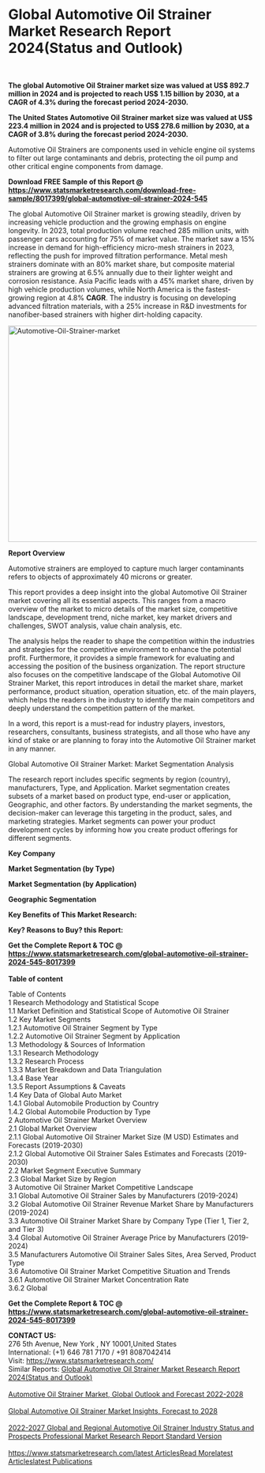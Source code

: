 <h1>Global Automotive Oil Strainer Market Research Report 2024(Status and Outlook)</h1><br/><p><strong>The global Automotive Oil Strainer market size was valued at US$ 892.7 million in 2024 and is projected to reach US$ 1.15 billion by 2030, at a <strong>CAGR</strong> of 4.3% during the forecast period 2024-2030.</strong></p><p><strong>The United States Automotive Oil Strainer market size was valued at US$ 223.4 million in 2024 and is projected to US$ 278.6 million by 2030, at a <strong>CAGR</strong> of 3.8% during the forecast period 2024-2030.</strong></p><p>Automotive Oil Strainers are components used in vehicle engine oil systems to filter out large contaminants and debris, protecting the oil pump and other critical engine components from damage.</p><p><strong>Download FREE Sample of this Report @ <a href="https://www.statsmarketresearch.com/download-free-sample/8017399/global-automotive-oil-strainer-2024-545">https://www.statsmarketresearch.com/download-free-sample/8017399/global-automotive-oil-strainer-2024-545</a></strong></p><p>The global Automotive Oil Strainer market is growing steadily, driven by increasing vehicle production and the growing emphasis on engine longevity. In 2023, total production volume reached 285 million units, with passenger cars accounting for 75% of market value. The market saw a 15% increase in demand for high-efficiency micro-mesh strainers in 2023, reflecting the push for improved filtration performance. Metal mesh strainers dominate with an 80% market share, but composite material strainers are growing at 6.5% annually due to their lighter weight and corrosion resistance. Asia Pacific leads with a 45% market share, driven by high vehicle production volumes, while North America is the fastest-growing region at 4.8% <strong>CAGR</strong>. The industry is focusing on developing advanced filtration materials, with a 25% increase in R&D investments for nanofiber-based strainers with higher dirt-holding capacity.</p><p><img alt="Automotive-Oil-Strainer-market" src="https://www.grandresearchstore.com/assets/report-images/Automotive_Oil_Strainer_market.png" style="width: 730px; height: 438px;"></p><p><strong>Report Overview</strong></p><p>Automotive strainers are employed to capture much larger contaminants refers to objects of approximately 40 microns or greater.</p><p>This report provides a deep insight into the global Automotive Oil Strainer market covering all its essential aspects. This ranges from a macro overview of the market to micro details of the market size, competitive landscape, development trend, niche market, key market drivers and challenges, SWOT analysis, value chain analysis, etc.</p><p>The analysis helps the reader to shape the competition within the industries and strategies for the competitive environment to enhance the potential profit. Furthermore, it provides a simple framework for evaluating and accessing the position of the business organization. The report structure also focuses on the competitive landscape of the Global Automotive Oil Strainer Market, this report introduces in detail the market share, market performance, product situation, operation situation, etc. of the main players, which helps the readers in the industry to identify the main competitors and deeply understand the competition pattern of the market.</p><p>In a word, this report is a must-read for industry players, investors, researchers, consultants, business strategists, and all those who have any kind of stake or are planning to foray into the Automotive Oil Strainer market in any manner.</p><p>Global Automotive Oil Strainer Market: Market Segmentation Analysis</p><p>The research report includes specific segments by region (country), manufacturers, Type, and Application. Market segmentation creates subsets of a market based on product type, end-user or application, Geographic, and other factors. By understanding the market segments, the decision-maker can leverage this targeting in the product, sales, and marketing strategies. Market segments can power your product development cycles by informing how you create product offerings for different segments.</p><p><strong>Key Company</strong></p><p><strong>Market Segmentation (by Type)</strong></p><p><strong>Market Segmentation (<strong>by Application</strong>)</strong></p><p><strong>Geographic Segmentation</strong></p><p><strong>Key Benefits of This Market Research:</strong></p><p><strong>Key? <strong>Reasons to Buy</strong>? this Report:</strong></p><div><b>Get the Complete Report & TOC @ <a href="https://www.statsmarketresearch.com/global-automotive-oil-strainer-2024-545-8017399">https://www.statsmarketresearch.com/global-automotive-oil-strainer-2024-545-8017399</a></b></div><br><b>Table of content</b><p>Table of Contents<br /> 1 Research Methodology and Statistical Scope<br /> 1.1 Market Definition and Statistical Scope of Automotive Oil Strainer<br /> 1.2 Key Market Segments<br /> 1.2.1 Automotive Oil Strainer Segment by Type<br /> 1.2.2 Automotive Oil Strainer Segment by Application<br /> 1.3 Methodology & Sources of Information<br /> 1.3.1 Research Methodology<br /> 1.3.2 Research Process<br /> 1.3.3 Market Breakdown and Data Triangulation<br /> 1.3.4 Base Year<br /> 1.3.5 Report Assumptions & Caveats<br /> 1.4 Key Data of Global Auto Market<br /> 1.4.1 Global Automobile Production by Country<br /> 1.4.2 Global Automobile Production by Type<br /> 2 Automotive Oil Strainer Market Overview<br /> 2.1 Global Market Overview<br /> 2.1.1 Global Automotive Oil Strainer Market Size (M USD) Estimates and Forecasts (2019-2030)<br /> 2.1.2 Global Automotive Oil Strainer Sales Estimates and Forecasts (2019-2030)<br /> 2.2 Market Segment Executive Summary<br /> 2.3 Global Market Size by Region<br /> 3 Automotive Oil Strainer Market Competitive Landscape<br /> 3.1 Global Automotive Oil Strainer Sales by Manufacturers (2019-2024)<br /> 3.2 Global Automotive Oil Strainer Revenue Market Share by Manufacturers (2019-2024)<br /> 3.3 Automotive Oil Strainer Market Share by Company Type (Tier 1, Tier 2, and Tier 3)<br /> 3.4 Global Automotive Oil Strainer Average Price by Manufacturers (2019-2024)<br /> 3.5 Manufacturers Automotive Oil Strainer Sales Sites, Area Served, Product Type<br /> 3.6 Automotive Oil Strainer Market Competitive Situation and Trends<br /> 3.6.1 Automotive Oil Strainer Market Concentration Rate<br /> 3.6.2 Global<br><div><b>Get the Complete Report & TOC @ <a href="https://www.statsmarketresearch.com/global-automotive-oil-strainer-2024-545-8017399">https://www.statsmarketresearch.com/global-automotive-oil-strainer-2024-545-8017399</a></b></div></p> <b>CONTACT US:</b><br>276 5th Avenue, New York , NY 10001,United States<br>International: (+1) 646 781 7170 / +91 8087042414<br>Visit: <a href="https://www.statsmarketresearch.com/">https://www.statsmarketresearch.com/</a><br>Similar Reports: <a href="https://www.statsmarketresearch.com/global-automotive-oil-strainer-2024-545-8017399">Global Automotive Oil Strainer Market Research Report 2024(Status and Outlook)</a><br/><br/><a href="https://www.statsmarketresearch.com/global-automotive-oil-strainer-2024-545-8017399">Automotive Oil Strainer Market, Global Outlook and Forecast 2022-2028</a><br/><br/><a href="https://www.statsmarketresearch.com/global-automotive-oil-strainer-2024-545-8017399">Global Automotive Oil Strainer Market Insights, Forecast to 2028</a><br/><br/><a href="https://www.statsmarketresearch.com/global-automotive-oil-strainer-2024-545-8017399">2022-2027 Global and Regional Automotive Oil Strainer Industry Status and Prospects Professional Market Research Report Standard Version</a><br/><br/><a href="https://gyeongbokgung.com">https://www.statsmarketresearch.com/</a><a href="https://hallyeomaritime.com">latest Articles</a><a href="https://jingwansa.com">Read More</a><a href=https://nguoiviet.jp/">latest Articles</a><a href="https://www.intelmarketresearch.com/">latest Publications</a>